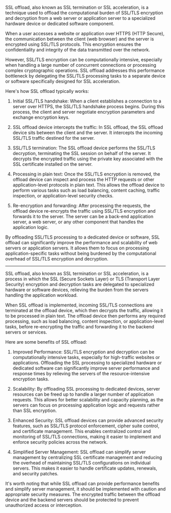 
SSL offload, also known as SSL termination or SSL acceleration, is a technique used to offload the computational burden of SSL/TLS encryption and decryption from a web server or application server to a specialized hardware device or dedicated software component.

When a user accesses a website or application over HTTPS (HTTP Secure), the communication between the client (web browser) and the server is encrypted using SSL/TLS protocols. This encryption ensures the confidentiality and integrity of the data transmitted over the network.

However, SSL/TLS encryption can be computationally intensive, especially when handling a large number of concurrent connections or processing complex cryptographic operations. SSL offload addresses this performance bottleneck by delegating the SSL/TLS processing tasks to a separate device or software specifically designed for SSL acceleration.

Here's how SSL offload typically works:

1. Initial SSL/TLS handshake: When a client establishes a connection to a server over HTTPS, the SSL/TLS handshake process begins. During this process, the client and server negotiate encryption parameters and exchange encryption keys.
    
2. SSL offload device intercepts the traffic: In SSL offload, the SSL offload device sits between the client and the server. It intercepts the incoming SSL/TLS traffic destined for the server.
    
3. SSL/TLS termination: The SSL offload device performs the SSL/TLS decryption, terminating the SSL session on behalf of the server. It decrypts the encrypted traffic using the private key associated with the SSL certificate installed on the server.
    
4. Processing in plain text: Once the SSL/TLS encryption is removed, the offload device can inspect and process the HTTP requests or other application-level protocols in plain text. This allows the offload device to perform various tasks such as load balancing, content caching, traffic inspection, or application-level security checks.
    
5. Re-encryption and forwarding: After processing the requests, the offload device re-encrypts the traffic using SSL/TLS encryption and forwards it to the server. The server can be a back-end application server, a web server, or any other component that handles the application logic.
    

By offloading SSL/TLS processing to a dedicated device or software, SSL offload can significantly improve the performance and scalability of web servers or application servers. It allows them to focus on processing application-specific tasks without being burdened by the computational overhead of SSL/TLS encryption and decryption.

--- 

SSL offload, also known as SSL termination or SSL acceleration, is a process in which the SSL (Secure Sockets Layer) or TLS (Transport Layer Security) encryption and decryption tasks are delegated to specialized hardware or software devices, relieving the burden from the servers handling the application workload.

When SSL offload is implemented, incoming SSL/TLS connections are terminated at the offload device, which then decrypts the traffic, allowing it to be processed in plain text. The offload device then performs any required processing, such as load balancing, content inspection, or application-level tasks, before re-encrypting the traffic and forwarding it to the backend servers or services.

Here are some benefits of SSL offload:

1. Improved Performance: SSL/TLS encryption and decryption can be computationally intensive tasks, especially for high-traffic websites or applications. Offloading the SSL processing to specialized hardware or dedicated software can significantly improve server performance and response times by relieving the servers of the resource-intensive encryption tasks.
    
2. Scalability: By offloading SSL processing to dedicated devices, server resources can be freed up to handle a larger number of application requests. This allows for better scalability and capacity planning, as the servers can focus on processing application logic and requests rather than SSL encryption.
    
3. Enhanced Security: SSL offload devices can provide advanced security features, such as SSL/TLS protocol enforcement, cipher suite control, and certificate management. This enables centralized control and monitoring of SSL/TLS connections, making it easier to implement and enforce security policies across the network.
    
4. Simplified Server Management: SSL offload can simplify server management by centralizing SSL certificate management and reducing the overhead of maintaining SSL/TLS configurations on individual servers. This makes it easier to handle certificate updates, renewals, and security patches.
    

It's worth noting that while SSL offload can provide performance benefits and simplify server management, it should be implemented with caution and appropriate security measures. The encrypted traffic between the offload device and the backend servers should be protected to prevent unauthorized access or interception.